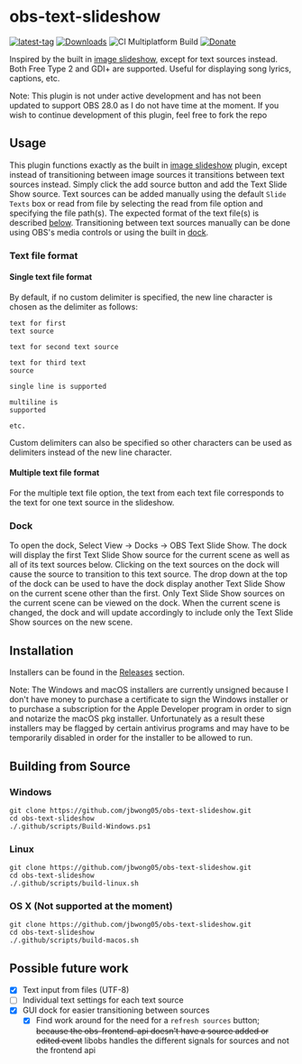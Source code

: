 # obs-text-slideshow

[![latest-tag](https://badgen.net/github/release/jbwong05/obs-text-slideshow)](https://github.com/jbwong05/obs-text-slideshow)
[![Downloads](https://img.shields.io/github/downloads/jbwong05/obs-text-slideshow/total?cacheSeconds=3600)](https://github.com/jbwong05/obs-text-slideshow/releases)
![CI Multiplatform Build](https://github.com/jbwong05/obs-text-slideshow/actions/workflows/main.yml/badge.svg)
[![Donate](https://img.shields.io/badge/Donate-PayPal-green.svg)](https://www.paypal.com/donate/?business=924NBJPZRVNXY&no_recurring=0&currency_code=USD)

Inspired by the built in [image slideshow](https://github.com/obsproject/obs-studio/blob/master/plugins/image-source/obs-slideshow.c), except for text sources instead. Both Free Type 2 and GDI+ are supported. Useful for displaying song lyrics, captions, etc.

Note: This plugin is not under active development and has not been updated to support OBS 28.0 as I do not have time at the moment. If you wish to continue development of this plugin, feel free to fork the repo

## Usage
This plugin functions exactly as the built in [image slideshow](https://github.com/obsproject/obs-studio/blob/master/plugins/image-source/obs-slideshow.c) plugin, except instead of transitioning between image sources it transitions between text sources instead. Simply click the add source button and add the Text Slide Show source. Text sources can be added manually using the default `Slide Texts` box or read from file by selecting the read from file option and specifying the file path(s). The expected format of the text file(s) is described [below](https://github.com/jbwong05/obs-text-slideshow#text-file-format). Transitioning between text sources manually can be done using OBS's media controls or using the built in [dock](https://github.com/jbwong05/obs-text-slideshow#dock).

### Text file format
#### Single text file format
By default, if no custom delimiter is specified, the new line character is chosen as the delimiter as follows:
```
text for first
text source

text for second text source

text for third text
source

single line is supported

multiline is
supported

etc.
```
Custom delimiters can also be specified so other characters can be used as delimiters instead of the new line character.

#### Multiple text file format
For the multiple text file option, the text from each text file corresponds to the text for one text source in the slideshow.

### Dock
To open the dock, Select View -> Docks -> OBS Text Slide Show. The dock will display the first Text Slide Show source for the current scene as well as all of its text sources below. Clicking on the text sources on the dock will cause the source to transition to this text source. The drop down at the top of the dock can be used to have the dock display another Text Slide Show on the current scene other than the first. Only Text Slide Show sources on the current scene can be viewed on the dock. When the current scene is changed, the dock and will update accordingly to include only the Text Slide Show sources on the new scene.

## Installation
Installers can be found in the [Releases](https://github.com/jbwong05/obs-text-slideshow/releases) section.

Note: The Windows and macOS installers are currently unsigned because I don't have money to purchase a certificate to sign the Windows installer or to purchase a subscription for the Apple Developer program in order to sign and notarize the macOS pkg installer. Unfortunately as a result these installers may be flagged by certain antivirus programs and may have to be temporarily disabled in order for the installer to be allowed to run.

## Building from Source

### Windows
```
git clone https://github.com/jbwong05/obs-text-slideshow.git
cd obs-text-slideshow
./.github/scripts/Build-Windows.ps1
```

### Linux
```
git clone https://github.com/jbwong05/obs-text-slideshow.git
cd obs-text-slideshow
./.github/scripts/build-linux.sh
```

### OS X (Not supported at the moment)
```
git clone https://github.com/jbwong05/obs-text-slideshow.git
cd obs-text-slideshow
./.github/scripts/build-macos.sh
```

## Possible future work
- [x] Text input from files (UTF-8)
- [ ] Individual text settings for each text source
- [x] GUI dock for easier transitioning between sources
  - [x] Find work around for the need for a `refresh sources` button; ~~because the obs-frontend-api doesn't have a source added or edited event~~ libobs handles the different signals for sources and not the frontend api
